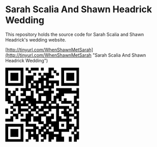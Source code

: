 # Sarah Scalia And Shawn Headrick Wedding

This repository holds the source code for Sarah Scalia and Shawn Headrick's wedding website.

[http://tinyurl.com/WhenShawnMetSarah](http://tinyurl.com/WhenShawnMetSarah "Sarah Scalia And Shawn Headrick Wedding")

![Sarah Scalia And Shawn Headrick Wedding](qr-code.png "Sarah Scalia And Shawn Headrick Wedding")